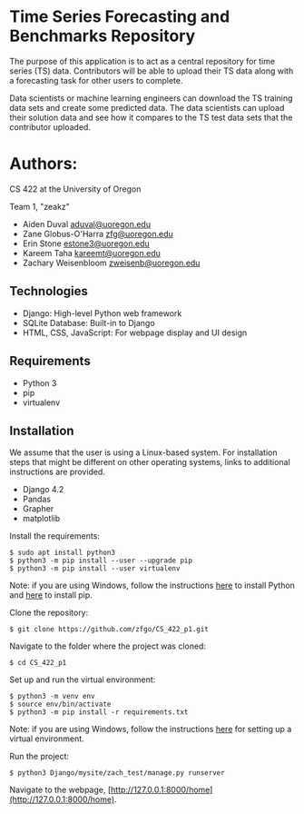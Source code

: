 # Time Series Forecasting and Benchmarks Repository

The purpose of this application is to act as a central repository for time series (TS) data. 
Contributors will be able to upload their TS data along with a forecasting task for other users 
to complete. 

Data scientists or machine learning engineers can download the TS training data sets and 
create some predicted data. The data scientists can upload their solution data and see how it 
compares to the TS test data sets that the contributor uploaded.

# Authors: 

CS 422 at the University of Oregon 

Team 1, "zeakz"

* Aiden Duval <aduval@uoregon.edu>
* Zane Globus-O'Harra <zfg@uoregon.edu>
* Erin Stone <estone3@uoregon.edu>
* Kareem Taha <kareemt@uoregon.edu>
* Zachary Weisenbloom <zweisenb@uoregon.edu>

## Technologies

* Django: High-level Python web framework
* SQLite Database: Built-in to Django
* HTML, CSS, JavaScript: For webpage display and UI design

## Requirements 

* Python 3
* pip
* virtualenv

## Installation

We assume that the user is using a Linux-based system. For installation steps that might be
different on other operating systems, links to additional instructions are provided.

* Django 4.2
* Pandas
* Grapher
* matplotlib

Install the requirements:

```
$ sudo apt install python3
$ python3 -m pip install --user --upgrade pip
$ python3 -m pip install --user virtualenv
```

Note: if you are using Windows, follow the instructions [here](https://www.python.org/downloads/) 
to install Python and [here](https://pip.pypa.io/en/stable/installation/) to install pip.

Clone the repository:

```
$ git clone https://github.com/zfgo/CS_422_p1.git
```

Navigate to the folder where the project was cloned:

```
$ cd CS_422_p1
```

Set up and run the virtual environment:

```
$ python3 -m venv env 
$ source env/bin/activate
$ python3 -m pip install -r requirements.txt
```

Note: if you are using Windows, follow the instructions 
[here](https://packaging.python.org/en/latest/guides/installing-using-pip-and-virtual-environments/) 
for setting up a virtual environment.

Run the project:

```
$ python3 Django/mysite/zach_test/manage.py runserver
```

Navigate to the webpage, [http://127.0.0.1:8000/home](http://127.0.0.1:8000/home).
